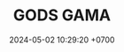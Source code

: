 ---
layout: teamCard
permalink: /team/:title.html
categories: LA2024JN
maincover: /assets/logos/BDLF.png
puntosLJMAYO24:
date: 2024-05-02 10:29:20 +0700
title: GODS GAMA
tag: johto042024
color: black
puntosLJ202404: 12
grupo: sur
background: '#F16C38'
cover: /assets/ver.png
team: GODS GAMA
ID: GOD G
status: <i class="fa-solid fa-check"></i>
#PARTIDO 1
j1: RONDA 1
p1: GOD G
pp1: SSI
r1: 
bg1: rock
rr1: 
#PARTIDO 2
j2: RONDA 2
p2: IL
pp2: GOD G
bg2: rock
r2: 
rr2: 
#PARTIDO 3
j3: RONDA 3
p3: HGHG
pp3: GOD G
bg3: rock
r3: 
rr3:
#PARTIDO 4
j4: RONDA 4
p4: GOD G
pp4: GOLD V
bg4: rock
r4: 
rr4:
#PARTIDO 5
j5: RONDA 5
p5: GOD G
pp5: HGSS
bg5: rock
r5: 
rr5:
#PARTIDO 6
j6: RONDA 6
p6: GOD G
pp6: RN
bg6: rock
r6: 
rr6: 
#PARTIDO 7
j7: RONDA 7
p7:  GOD G
pp7: TSF
bg7: rock
r7: 
rr7:  
#PARTIDO 8
j8: RONDA 8
p8:  BNT
pp8: GOD G
bg8: rock
rr8: 
r8: 
#PARTIDO 9
j9: RONDA 9
p9:  GOD G
pp9: GOD O
bg9: rock
r9: 
rr9: 
#PARTIDO 10
j10: RONDA 10
p10: GOD G
pp10: GOLD S
bg10: rock
r10: 
rr10:
#PARTIDO 11
j11: RONDA 11
p11: GOD G
pp11: P1
bg11: rock
r11: 
rr11:
stream: <i class="fa-brands fa-twitch text-white"></i>
dia: 19
hora: '22:10'
---